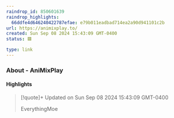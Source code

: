 ```yaml
---
raindrop_id: 850601639
raindrop_highlights:
  66ddfe4d646240422787efae: e79b011eadbad714ea2a90d941101c2b
url: https://animixplay.to/
created: Sun Sep 08 2024 15:43:09 GMT-0400
status: 🟥

type: link
---
```



### About - AniMixPlay



#### Highlights

> [!quote]+ Updated on Sun Sep 08 2024 15:43:09 GMT-0400
>
> EverythingMoe
